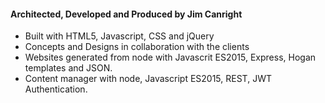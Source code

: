 #### Architected, Developed and Produced by Jim Canright

- Built with HTML5, Javascript, CSS and jQuery
- Concepts and Designs in collaboration with the clients
- Websites generated from node with Javascrit ES2015, Express, Hogan templates and JSON.
- Content manager with node, Javascript ES2015, REST, JWT Authentication.
